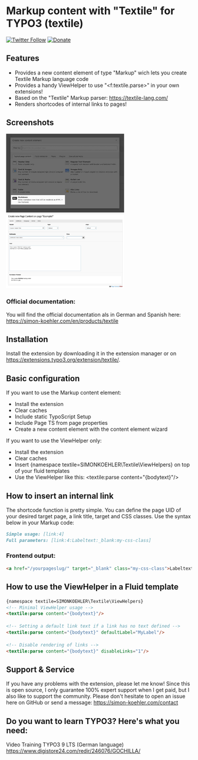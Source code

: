 # Markup content with "Textile" for TYPO3 (textile)

[![Twitter Follow](https://img.shields.io/twitter/follow/koehlersimon.svg?style=social)](https://twitter.com/koehlersimon)
[![Donate](https://img.shields.io/badge/paypal-donate-yellow.svg)](https://paypal.me/typo3freelancer)  

## Features
- Provides a new content element of type "Markup" wich lets you create Textile Markup language code
- Provides a handy ViewHelper to use "<f:textile.parse>" in your own extensions!
- Based on the "Textile" Markup parser: https://textile-lang.com/
- Renders shortcodes of internal links to pages!

## Screenshots

<img src="https://github.com/koehlersimon/textile/blob/master/Documentation/Images/new-content-element-wizard.jpg?raw=true" width="320">
<img src="https://github.com/koehlersimon/textile/blob/master/Documentation/Images/content-element-textile.jpg?raw=true" width="320">

### Official documentation:
You will find the official documentation als in German and Spanish here:
https://simon-koehler.com/en/products/textile

## Installation
Install the extension by downloading it in the extension manager or on https://extensions.typo3.org/extension/textile/.

## Basic configuration

If you want to use the Markup content element:

- Install the extension
- Clear caches
- Include static TypoScript Setup
- Include Page TS from page properties
- Create a new content element with the content element wizard

If you want to use the ViewHelper only:

- Install the extension
- Clear caches
- Insert {namespace textile=SIMONKOEHLER\Textile\ViewHelpers} on top of your fluid templates
- Use the ViewHelper like this: <textile:parse content="{bodytext}"/>

## How to insert an internal link

The shortcode function is pretty simple. You can define the page UID of your desired target page, a link title, target and CSS classes.
Use the syntax below in your Markup code:

```markdown
Simple usage: [link:4]
Full parameters: [link:4:Labeltext:_blank:my-css-class]
```
### Frontend output:

```html
<a href="/yourpageslug/" target="_blank" class="my-css-class">Labeltext</a>
```

## How to use the ViewHelper in a Fluid template

```html
{namespace textile=SIMONKOEHLER\Textile\ViewHelpers}
<!-- Minimal ViewHelper usage -->
<textile:parse content="{bodytext}"/>

<!-- Setting a default link text if a link has no text defined -->
<textile:parse content="{bodytext}" defaultLabel="MyLabel"/>

<!-- Disable rendering of links -->
<textile:parse content="{bodytext}" disableLinks="1"/>
```

## Support & Service

If you have any problems with the extension, please let me know! Since this is open source, I only guarantee 100% expert support when I get paid, but I also like to support the community. Please don't hesitate to open an issue here on GitHub or send a message: https://simon-koehler.com/contact

## Do you want to learn TYPO3? Here's what you need:
Video Training TYPO3 9 LTS (German language)
https://www.digistore24.com/redir/246076/GOCHILLA/
